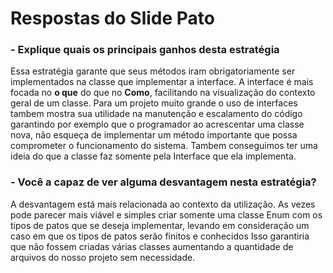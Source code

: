 
# Respostas do Slide Pato

### - Explique quais os principais ganhos desta estratégia

Essa estratégia garante que seus métodos iram obrigatoriamente ser implementados na classe que implementar a interface. A interface é mais focada no **o que** do que no **Como**, facilitando  na visualização do contexto geral de um classe.
Para um projeto muito grande o uso de interfaces tambem mostra sua utilidade na manutenção e escalamento do código garantindo por exemplo que o programador ao acrescentar uma classe nova, não esqueça de implementar um método importante que possa comprometer o funcionamento do sistema. 
Tambem conseguimos ter uma ideia do que a classe faz somente pela Interface que ela implementa.

### - Você a capaz de ver alguma desvantagem nesta estratégia?

A desvantagem está mais relacionada ao contexto da utilização. As vezes pode parecer mais viável e simples criar somente uma classe Enum com os tipos de patos que se deseja implementar, levando em consideração um caso em que os tipos de patos serão finitos e conhecidos Isso garantiria que não fossem criadas várias classes aumentando a quantidade de arquivos do nosso projeto sem necessidade.

